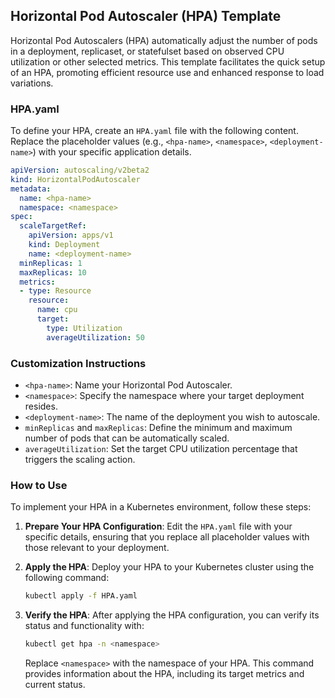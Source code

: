 ## Horizontal Pod Autoscaler (HPA) Template

Horizontal Pod Autoscalers (HPA) automatically adjust the number of pods in a deployment, replicaset, or statefulset based on observed CPU utilization or other selected metrics. This template facilitates the quick setup of an HPA, promoting efficient resource use and enhanced response to load variations.

### HPA.yaml

To define your HPA, create an `HPA.yaml` file with the following content. Replace the placeholder values (e.g., `<hpa-name>`, `<namespace>`, `<deployment-name>`) with your specific application details.

```yaml
apiVersion: autoscaling/v2beta2
kind: HorizontalPodAutoscaler
metadata:
  name: <hpa-name>
  namespace: <namespace>
spec:
  scaleTargetRef:
    apiVersion: apps/v1
    kind: Deployment
    name: <deployment-name>
  minReplicas: 1
  maxReplicas: 10
  metrics:
  - type: Resource
    resource:
      name: cpu
      target:
        type: Utilization
        averageUtilization: 50
```

### Customization Instructions

- `<hpa-name>`: Name your Horizontal Pod Autoscaler.
- `<namespace>`: Specify the namespace where your target deployment resides.
- `<deployment-name>`: The name of the deployment you wish to autoscale.
- `minReplicas` and `maxReplicas`: Define the minimum and maximum number of pods that can be automatically scaled.
- `averageUtilization`: Set the target CPU utilization percentage that triggers the scaling action.

### How to Use

To implement your HPA in a Kubernetes environment, follow these steps:

1. **Prepare Your HPA Configuration**: Edit the `HPA.yaml` file with your specific details, ensuring that you replace all placeholder values with those relevant to your deployment.

2. **Apply the HPA**: Deploy your HPA to your Kubernetes cluster using the following command:

    ```bash
    kubectl apply -f HPA.yaml
    ```

3. **Verify the HPA**: After applying the HPA configuration, you can verify its status and functionality with:

    ```bash
    kubectl get hpa -n <namespace>
    ```

    Replace `<namespace>` with the namespace of your HPA. This command provides information about the HPA, including its target metrics and current status.
